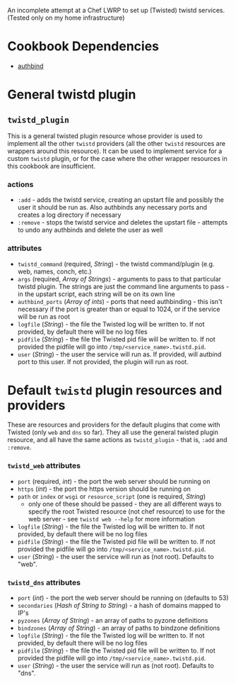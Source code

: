 An incomplete attempt at a Chef LWRP to set up (Twisted) twistd services.
(Tested only on my home infrastructure)

# Cookbook Dependencies

* [authbind](https://github.com/realityforge/chef-authbind/)

# General twistd plugin

## `twistd_plugin`

This is a general twisted plugin resource whose provider is used to implement
all the other `twistd` providers (all the other `twistd` resources are wrappers
around this resource).  It can be used to implement service for a custom
`twistd` plugin, or for the case where the other wrapper resources in this
cookbook are insufficient.

### actions

* `:add` - adds the twistd service, creating an upstart file and possibly the
    user it should be run as.  Also authbinds any necessary ports and creates
    a log directory if necessary
* `:remove` - stops the twistd service and deletes the upstart file - attempts
    to undo any authbinds and delete the user as well

### attributes

* `twistd_command` (required, *String*) - the twistd command/plugin (e.g.
    web, names, conch, etc.)
* `args` (required, *Array of Strings*) - arguments to pass to that
    particular twistd plugin.  The strings are just the command line arguments
    to pass - in the upstart script, each string will be on its own line
* `authbind_ports` (*Array of ints*) - ports that need authbinding - this isn't
    necessary if the port is greater than or equal to 1024, or if the service
    will be run as root
* `logfile` (*String*) - the file the Twisted log will be written to.  If not
    provided, by default there will be no log files
* `pidfile` (*String*) - the file the Twisted pid file will be written to.  If
    not provided the pidfile will go into `/tmp/<service_name>.twistd.pid`.
* `user` (*String*) - the user the service will run as.  If provided, will
    autbind port to this user.  If not provided, the plugin will run as root.

# Default `twistd` plugin resources and providers

These are resources and providers for the default plugins that come with
Twisted (only `web` and `dns` so far).  They all use the general twisted plugin resource, and all have the same actions as `twistd_plugin` - that is, `:add` and `:remove`.

### `twistd_web` attributes

* `port` (required, *int*) - the port the web server should be running on
* `https` (*int*) - the port the https version should be running on
* `path` or `index` or `wsgi` or `resource_script` (one is required, *String*)
    - only one of these should be passed - they are all different ways to
    specify the root Twisted resource (not chef resource) to use for the web
    server - see `twistd web --help` for more information
* `logfile` (*String*) - the file the Twisted log will be written to.  If not
    provided, by default there will be no log files
* `pidfile` (*String*) - the file the Twisted pid file will be written to.  If
    not provided the pidfile will go into `/tmp/<service_name>.twistd.pid`.
* `user` (*String*) - the user the service will run as (not root).  Defaults
    to "web".

### `twistd_dns` attributes

* `port` (*int*) - the port the web server should be running on
    (defaults to 53)
* `secondaries` (*Hash of String to String*) - a hash of domains mapped to IP's
* `pyzones` (*Array of String*) - an array of paths to pyzone definitions
* `bindzones` (*Array of String*) - an array of paths to bindzone definitions
* `logfile` (*String*) - the file the Twisted log will be written to.  If not
    provided, by default there will be no log files
* `pidfile` (*String*) - the file the Twisted pid file will be written to.  If
    not provided the pidfile will go into `/tmp/<service_name>.twistd.pid`.
* `user` (*String*) - the user the service will run as (not root).  Defaults
    to "dns".
